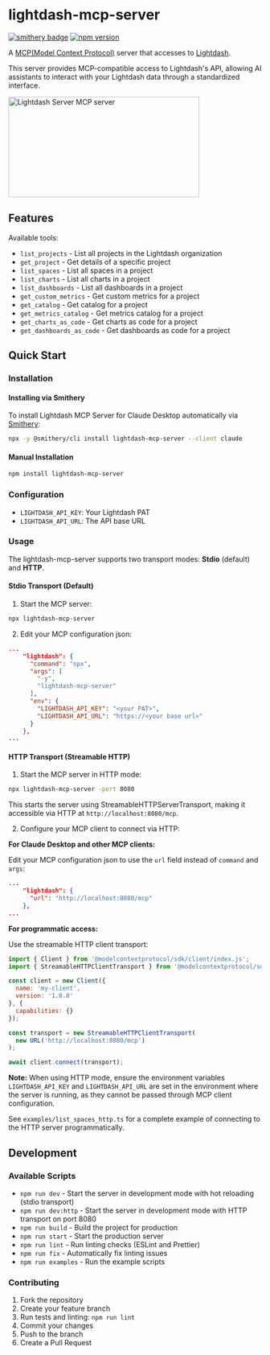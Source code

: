 # lightdash-mcp-server
[![smithery badge](https://smithery.ai/badge/@syucream/lightdash-mcp-server)](https://smithery.ai/server/@syucream/lightdash-mcp-server)
[![npm version](https://badge.fury.io/js/lightdash-mcp-server.svg)](https://badge.fury.io/js/lightdash-mcp-server)

A [MCP(Model Context Protocol)](https://www.anthropic.com/news/model-context-protocol) server that accesses to [Lightdash](https://www.lightdash.com/).

This server provides MCP-compatible access to Lightdash's API, allowing AI assistants to interact with your Lightdash data through a standardized interface.

<a href="https://glama.ai/mcp/servers/e1gbb6sflq">
  <img width="380" height="200" src="https://glama.ai/mcp/servers/e1gbb6sflq/badge" alt="Lightdash Server MCP server" />
</a>

## Features

Available tools:

- `list_projects` - List all projects in the Lightdash organization
- `get_project` - Get details of a specific project
- `list_spaces` - List all spaces in a project
- `list_charts` - List all charts in a project
- `list_dashboards` - List all dashboards in a project
- `get_custom_metrics` - Get custom metrics for a project
- `get_catalog` - Get catalog for a project
- `get_metrics_catalog` - Get metrics catalog for a project
- `get_charts_as_code` - Get charts as code for a project
- `get_dashboards_as_code` - Get dashboards as code for a project

## Quick Start

### Installation

#### Installing via Smithery

To install Lightdash MCP Server for Claude Desktop automatically via [Smithery](https://smithery.ai/server/@syucream/lightdash-mcp-server):

```bash
npx -y @smithery/cli install lightdash-mcp-server --client claude
```

#### Manual Installation
```bash
npm install lightdash-mcp-server
```

### Configuration

- `LIGHTDASH_API_KEY`: Your Lightdash PAT
- `LIGHTDASH_API_URL`: The API base URL

### Usage

The lightdash-mcp-server supports two transport modes: **Stdio** (default) and **HTTP**.

#### Stdio Transport (Default)

1. Start the MCP server:

```bash
npx lightdash-mcp-server
```

2. Edit your MCP configuration json:
```json
...
    "lightdash": {
      "command": "npx",
      "args": [
        "-y",
        "lightdash-mcp-server"
      ],
      "env": {
        "LIGHTDASH_API_KEY": "<your PAT>",
        "LIGHTDASH_API_URL": "https://<your base url>"
      }
    },
...
```

#### HTTP Transport (Streamable HTTP)

1. Start the MCP server in HTTP mode:

```bash
npx lightdash-mcp-server -port 8080
```

This starts the server using StreamableHTTPServerTransport, making it accessible via HTTP at `http://localhost:8080/mcp`.

2. Configure your MCP client to connect via HTTP:

**For Claude Desktop and other MCP clients:**

Edit your MCP configuration json to use the `url` field instead of `command` and `args`:

```json
...
    "lightdash": {
      "url": "http://localhost:8080/mcp"
    },
...
```

**For programmatic access:**

Use the streamable HTTP client transport:
```javascript
import { Client } from '@modelcontextprotocol/sdk/client/index.js';
import { StreamableHTTPClientTransport } from '@modelcontextprotocol/sdk/client/streamableHttp.js';

const client = new Client({
  name: 'my-client',
  version: '1.0.0'
}, {
  capabilities: {}
});

const transport = new StreamableHTTPClientTransport(
  new URL('http://localhost:8080/mcp')
);

await client.connect(transport);
```

**Note:** When using HTTP mode, ensure the environment variables `LIGHTDASH_API_KEY` and `LIGHTDASH_API_URL` are set in the environment where the server is running, as they cannot be passed through MCP client configuration.

See `examples/list_spaces_http.ts` for a complete example of connecting to the HTTP server programmatically.

## Development

### Available Scripts

- `npm run dev` - Start the server in development mode with hot reloading (stdio transport)
- `npm run dev:http` - Start the server in development mode with HTTP transport on port 8080
- `npm run build` - Build the project for production
- `npm run start` - Start the production server
- `npm run lint` - Run linting checks (ESLint and Prettier)
- `npm run fix` - Automatically fix linting issues
- `npm run examples` - Run the example scripts

### Contributing

1. Fork the repository
2. Create your feature branch
3. Run tests and linting: `npm run lint`
4. Commit your changes
5. Push to the branch
6. Create a Pull Request
